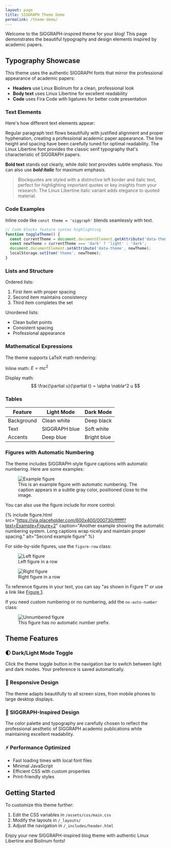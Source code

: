 ```yaml
---
layout: page
title: SIGGRAPH Theme Demo
permalink: /theme-demo/
---
```


Welcome to the SIGGRAPH-inspired theme for your blog! This page demonstrates the beautiful typography and design elements inspired by academic papers.

## Typography Showcase

This theme uses the authentic SIGGRAPH fonts that mirror the professional appearance of academic papers:

- **Headers** use Linux Biolinum for a clean, professional look
- **Body text** uses Linux Libertine for excellent readability
- **Code** uses Fira Code with ligatures for better code presentation

### Text Elements

Here's how different text elements appear:

Regular paragraph text flows beautifully with justified alignment and proper hyphenation, creating a professional academic paper appearance. The line height and spacing have been carefully tuned for optimal readability. The Linux Libertine font provides the classic serif typography that's characteristic of SIGGRAPH papers.

**Bold text** stands out clearly, while *italic text* provides subtle emphasis. You can also use ***bold italic*** for maximum emphasis.

> Blockquotes are styled with a distinctive left border and italic text, perfect for highlighting important quotes or key insights from your research. The Linux Libertine italic variant adds elegance to quoted material.

### Code Examples

Inline code like `const theme = 'siggraph'` blends seamlessly with text.

```javascript
// Code blocks feature syntax highlighting
function toggleTheme() {
  const currentTheme = document.documentElement.getAttribute('data-theme');
  const newTheme = currentTheme === 'dark' ? 'light' : 'dark';
  document.documentElement.setAttribute('data-theme', newTheme);
  localStorage.setItem('theme', newTheme);
}
```

### Lists and Structure

Ordered lists:
1. First item with proper spacing
2. Second item maintains consistency
3. Third item completes the set

Unordered lists:
- Clean bullet points
- Consistent spacing
- Professional appearance

### Mathematical Expressions

The theme supports LaTeX math rendering:

Inline math: $E = mc^2$

Display math:
$$
\frac{\partial u}{\partial t} = \alpha \nabla^2 u
$$

### Tables

| Feature | Light Mode | Dark Mode |
|---------|------------|-----------|
| Background | Clean white | Deep black |
| Text | SIGGRAPH blue | Soft white |
| Accents | Deep blue | Bright blue |

### Figures with Automatic Numbering

The theme includes SIGGRAPH-style figure captions with automatic numbering. Here are some examples:

<figure>
  <img src="https://via.placeholder.com/600x400/f9f9f9/000730?text=Example+Figure+1" alt="Example figure">
  <figcaption>This is an example figure with automatic numbering. The caption appears in a subtle gray color, positioned close to the image.</figcaption>
</figure>

You can also use the figure include for more control:

{% include figure.html 
   src="https://via.placeholder.com/600x400/000730/ffffff?text=Example+Figure+2" 
   caption="Another example showing the automatic numbering system. Long captions wrap nicely and maintain proper spacing."
   alt="Second example figure" 
%}

For side-by-side figures, use the `figure-row` class:

<div class="figure-row">
  <figure>
    <img src="https://via.placeholder.com/300x200/f9f9f9/000730?text=Left+Figure" alt="Left figure">
    <figcaption>Left figure in a row</figcaption>
  </figure>
  <figure>
    <img src="https://via.placeholder.com/300x200/f9f9f9/000730?text=Right+Figure" alt="Right figure">
    <figcaption>Right figure in a row</figcaption>
  </figure>
</div>

To reference figures in your text, you can say "as shown in Figure 1" or use a link like <a href="#figure-1" class="fig-ref">Figure 1</a>.

If you need custom numbering or no numbering, add the `no-auto-number` class:

<figure class="no-auto-number">
  <img src="https://via.placeholder.com/600x300/000730/ffffff?text=Unnumbered+Figure" alt="Unnumbered figure">
  <figcaption>This figure has no automatic number prefix.</figcaption>
</figure>

## Theme Features

### 🌓 Dark/Light Mode Toggle

Click the theme toggle button in the navigation bar to switch between light and dark modes. Your preference is saved automatically.

### 📱 Responsive Design

The theme adapts beautifully to all screen sizes, from mobile phones to large desktop displays.

### 🎨 SIGGRAPH-Inspired Design

The color palette and typography are carefully chosen to reflect the professional aesthetic of SIGGRAPH academic publications while maintaining excellent readability.

### ⚡ Performance Optimized

- Fast loading times with local font files
- Minimal JavaScript
- Efficient CSS with custom properties
- Print-friendly styles

## Getting Started

To customize this theme further:

1. Edit the CSS variables in `/assets/css/main.css`
2. Modify the layouts in `/_layouts/`
3. Adjust the navigation in `/_includes/header.html`

Enjoy your new SIGGRAPH-inspired blog theme with authentic Linux Libertine and Biolinum fonts! 
